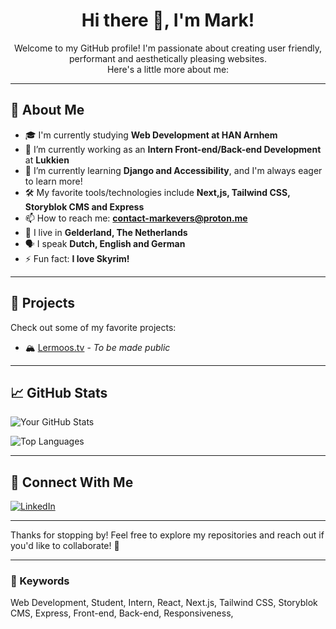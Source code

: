 <h1 align="center">Hi there 👋, I'm Mark!</h1>

<p align="center">Welcome to my GitHub profile! I'm passionate about creating user friendly, performant and aesthetically pleasing websites.<br>
  Here's a little more about me:
</p>

---

## 🚀 About Me
- 🎓 I'm currently studying **Web Development at HAN Arnhem**
- 💼 I’m currently working as an **Intern Front-end/Back-end Development** at **Lukkien**
- 🌱 I’m currently learning **Django and Accessibility**, and I'm always eager to learn more!
- 🛠️ My favorite tools/technologies include **Next,js, Tailwind CSS, Storyblok CMS and Express**
- 📫 How to reach me: **[contact-markevers@proton.me](mailto:contact-markevers@proton.me)**
- 📍 I live in **Gelderland, The Netherlands**
- 🗣️ I speak **Dutch, English and German**
- ⚡ Fun fact: **I love Skyrim!**

---

## 🌟 Projects
Check out some of my favorite projects:
- 🏔️ [Lermoos.tv](https://github.com/MDA-Han-Student/lermoos.tv) - *To be made public*

---

## 📈 GitHub Stats
![Your GitHub Stats](https://github-readme-stats.vercel.app/api?username=MDA-Han-Student&show_icons=true&theme=radical)

![Top Languages](https://github-readme-stats.vercel.app/api/top-langs/?username=MDA-Han-Student&layout=compact&theme=radical)

<!-- ![](https://komarev.com/ghpvc/?username=MDA-Han-Student&label=Profile+Views&color=brightgreen&style=flat) -->

---

## 🔗 Connect With Me
[![LinkedIn](https://img.shields.io/badge/LinkedIn-mark-evers-78069a19a-blue?style=flat&logo=linkedin)](https://www.linkedin.com/in/mark-evers-78069a19a)

---

Thanks for stopping by! Feel free to explore my repositories and reach out if you'd like to collaborate! 🤝

---

### 🔑 Keywords
Web Development, Student, Intern, React, Next.js, Tailwind CSS, Storyblok CMS, Express, Front-end, Back-end, Responsiveness, 
